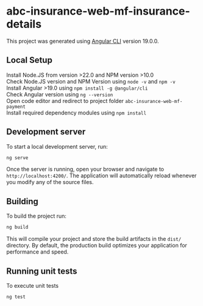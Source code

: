 # abc-insurance-web-mf-insurance-details

This project was generated using [Angular CLI](https://github.com/angular/angular-cli) version 19.0.0.

## Local Setup
Install Node.JS from [](https://nodejs.org/en/download) version >22.0 and NPM version >10.0  
Check Node.JS version and NPM Version using `node -v` and `npm -v`  
Install Angular >19.0 using `npm install -g @angular/cli`  
Check Angular version using `ng --version`  
Open code editor and redirect to project folder `abc-insurance-web-mf-payment`   
Install required dependency modules using `npm install`   


## Development server

To start a local development server, run:

```bash
ng serve
```

Once the server is running, open your browser and navigate to `http://localhost:4200/`. The application will automatically reload whenever you modify any of the source files.

## Building

To build the project run:

```bash
ng build
```

This will compile your project and store the build artifacts in the `dist/` directory. By default, the production build optimizes your application for performance and speed.

## Running unit tests

To execute unit tests

```bash
ng test
```